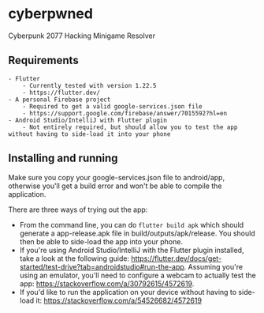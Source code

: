 # cyberpwned

Cyberpunk 2077 Hacking Minigame Resolver

## Requirements
    - Flutter
        - Currently tested with version 1.22.5
        - https://flutter.dev/
    - A personal Firebase project
        - Required to get a valid google-services.json file
        - https://support.google.com/firebase/answer/7015592?hl=en
    - Android Studio/IntelliJ with Flutter plugin
        - Not entirely required, but should allow you to test the app without having to side-load it into your phone

## Installing and running

Make sure you copy your google-services.json file to android/app, otherwise you'll get a build error and won't be able to compile the application.

There are three ways of trying out the app:
* From the command line, you can do ```flutter build apk``` which should generate a app-release.apk file in build/outputs/apk/release. You should then be able to side-load the app into your phone.
* If you're using Android Studio/IntelliJ with the Flutter plugin installed, take a look at the following guide: https://flutter.dev/docs/get-started/test-drive?tab=androidstudio#run-the-app. Assuming you're using an emulator, you'll need to configure a webcam to actually test the app: https://stackoverflow.com/a/30792615/4572619.
* If you'd like to run the application on your device without having to side-load it: https://stackoverflow.com/a/54526682/4572619
